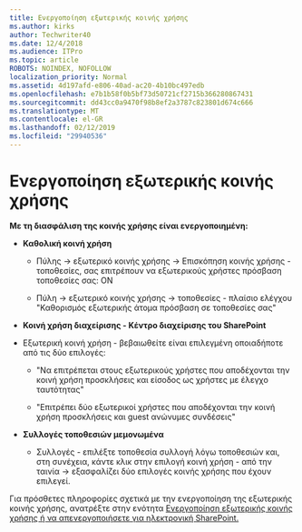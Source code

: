 ```yaml
---
title: Ενεργοποίηση εξωτερικής κοινής χρήσης
ms.author: kirks
author: Techwriter40
ms.date: 12/4/2018
ms.audience: ITPro
ms.topic: article
ROBOTS: NOINDEX, NOFOLLOW
localization_priority: Normal
ms.assetid: 4d197afd-e806-40ad-ac20-4b10bc497edb
ms.openlocfilehash: e7b1b58f0b5bf73d50721cf2715b366280867431
ms.sourcegitcommit: dd43cc0a9470f98b8ef2a3787c823801d674c666
ms.translationtype: MT
ms.contentlocale: el-GR
ms.lasthandoff: 02/12/2019
ms.locfileid: "29940536"
---
```

# <a name="enable-external-sharing"></a>Ενεργοποίηση εξωτερικής κοινής χρήσης

 **Με τη διασφάλιση της κοινής χρήσης είναι ενεργοποιημένη:**
  
- **Καθολική κοινή χρήση**
    
  - Πύλης -\> εξωτερικό κοινής χρήσης -\> Επισκόπηση κοινής χρήσης - τοποθεσίες, σας επιτρέπουν να εξωτερικούς χρήστες πρόσβαση τοποθεσίες σας: ON
    
  - Πύλη -\> εξωτερικό κοινής χρήσης -\> τοποθεσίες - πλαίσιο ελέγχου "Καθορισμός εξωτερικής άτομα πρόσβαση σε τοποθεσίες σας"
    
- **Κοινή χρήση διαχείρισης - Κέντρο διαχείρισης του SharePoint**
    
- Εξωτερική κοινή χρήση - βεβαιωθείτε είναι επιλεγμένη οποιαδήποτε από τις δύο επιλογές:
    
  - "Να επιτρέπεται στους εξωτερικούς χρήστες που αποδέχονται την κοινή χρήση προσκλήσεις και είσοδος ως χρήστες με έλεγχο ταυτότητας"
    
  - "Επιτρέπει δύο εξωτερικοί χρήστες που αποδέχονται την κοινή χρήση προσκλήσεις και guest ανώνυμες συνδέσεις"
    
- **Συλλογές τοποθεσιών μεμονωμένα**
    
  - Συλλογές - επιλέξτε τοποθεσία συλλογή λόγω τοποθεσιών και, στη συνέχεια, κάντε κλικ στην επιλογή κοινή χρήση - από την ταινία -\> εξασφαλίζει δύο επιλογές κοινής χρήσης που έχουν επιλεγεί.
    
Για πρόσθετες πληροφορίες σχετικά με την ενεργοποίηση της εξωτερικής κοινής χρήσης, ανατρέξτε στην ενότητα [Ενεργοποίηση εξωτερικής κοινής χρήσης ή να απενεργοποιήσετε για ηλεκτρονική SharePoint.](https://go.microsoft.com/fwlink/?linkid=2047681&amp;clcid=0x409)
  

